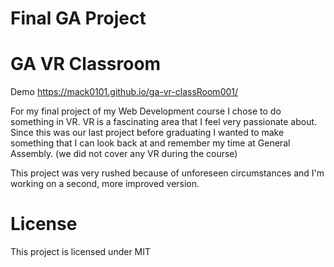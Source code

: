 # Final GA Project 
# GA VR Classroom
Demo https://mack0101.github.io/ga-vr-classRoom001/

For my final project of my Web Development course I chose to do something in VR.
VR is a fascinating area that I feel very passionate about. 
Since this was our last project before graduating I wanted to make something that I can look back at and remember my time at General Assembly.
(we did not cover any VR during the course)

This project was very rushed because of unforeseen circumstances and I'm working on a second, more improved version.

# License 
This project is licensed under MIT
